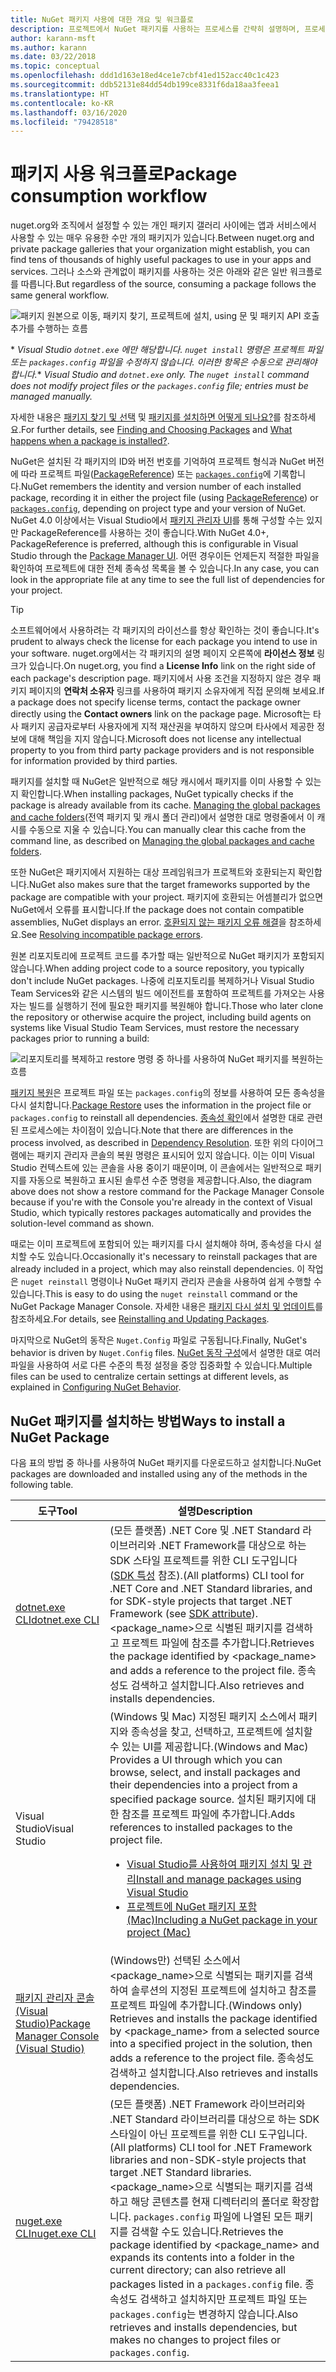 ```yaml
---
title: NuGet 패키지 사용에 대한 개요 및 워크플로
description: 프로젝트에서 NuGet 패키지를 사용하는 프로세스를 간략히 설명하며, 프로세스의 다른 특정 부분에 대한 링크가 포함되어 있습니다.
author: karann-msft
ms.author: karann
ms.date: 03/22/2018
ms.topic: conceptual
ms.openlocfilehash: ddd1d163e18ed4ce1e7cbf41ed152acc40c1c423
ms.sourcegitcommit: ddb52131e84dd54db199ce8331f6da18aa3feea1
ms.translationtype: HT
ms.contentlocale: ko-KR
ms.lasthandoff: 03/16/2020
ms.locfileid: "79428518"
---
```

# <a name="package-consumption-workflow"></a><span data-ttu-id="66d70-103">패키지 사용 워크플로</span><span class="sxs-lookup"><span data-stu-id="66d70-103">Package consumption workflow</span></span>

<span data-ttu-id="66d70-104">nuget.org와 조직에서 설정할 수 있는 개인 패키지 갤러리 사이에는 앱과 서비스에서 사용할 수 있는 매우 유용한 수만 개의 패키지가 있습니다.</span><span class="sxs-lookup"><span data-stu-id="66d70-104">Between nuget.org and private package galleries that your organization might establish, you can find tens of thousands of highly useful packages to use in your apps and services.</span></span> <span data-ttu-id="66d70-105">그러나 소스와 관계없이 패키지를 사용하는 것은 아래와 같은 일반 워크플로를 따릅니다.</span><span class="sxs-lookup"><span data-stu-id="66d70-105">But regardless of the source, consuming a package follows the same general workflow.</span></span>

![패키지 원본으로 이동, 패키지 찾기, 프로젝트에 설치, using 문 및 패키지 API 호출 추가를 수행하는 흐름](media/Overview-01-GeneralFlow.png)

<span data-ttu-id="66d70-107">\* _Visual Studio `dotnet.exe` 에만 해당합니다. `nuget install` 명령은 프로젝트 파일 또는 `packages.config` 파일을 수정하지 않습니다. 이러한 항목은 수동으로 관리해야 합니다._</span><span class="sxs-lookup"><span data-stu-id="66d70-107">\* _Visual Studio and `dotnet.exe` only. The `nuget install` command does not modify project files or the `packages.config` file; entries must be managed manually._</span></span>

<span data-ttu-id="66d70-108">자세한 내용은 [패키지 찾기 및 선택](../consume-packages/finding-and-choosing-packages.md) 및 [패키지를 설치하면 어떻게 되나요?](../concepts/package-installation-process.md)를 참조하세요.</span><span class="sxs-lookup"><span data-stu-id="66d70-108">For further details, see [Finding and Choosing Packages](../consume-packages/finding-and-choosing-packages.md) and [What happens when a package is installed?](../concepts/package-installation-process.md).</span></span>

<span data-ttu-id="66d70-109">NuGet은 설치된 각 패키지의 ID와 버전 번호를 기억하여 프로젝트 형식과 NuGet 버전에 따라 프로젝트 파일([PackageReference](../consume-packages/package-references-in-project-files.md)) 또는 [`packages.config`](../reference/packages-config.md)에 기록합니다.</span><span class="sxs-lookup"><span data-stu-id="66d70-109">NuGet remembers the identity and version number of each installed package, recording it in either the project file (using [PackageReference](../consume-packages/package-references-in-project-files.md)) or [`packages.config`](../reference/packages-config.md), depending on project type and your version of NuGet.</span></span> <span data-ttu-id="66d70-110">NuGet 4.0 이상에서는 Visual Studio에서 [패키지 관리자 UI](install-use-packages-visual-studio.md)를 통해 구성할 수는 있지만 PackageReference를 사용하는 것이 좋습니다.</span><span class="sxs-lookup"><span data-stu-id="66d70-110">With NuGet 4.0+, PackageReference is preferred, although this is configurable in Visual Studio through the [Package Manager UI](install-use-packages-visual-studio.md).</span></span> <span data-ttu-id="66d70-111">어떤 경우이든 언제든지 적절한 파일을 확인하여 프로젝트에 대한 전체 종속성 목록을 볼 수 있습니다.</span><span class="sxs-lookup"><span data-stu-id="66d70-111">In any case, you can look in the appropriate file at any time to see the full list of dependencies for your project.</span></span>

> [!Tip]
> <span data-ttu-id="66d70-112">소프트웨어에서 사용하려는 각 패키지의 라이선스를 항상 확인하는 것이 좋습니다.</span><span class="sxs-lookup"><span data-stu-id="66d70-112">It's prudent to always check the license for each package you intend to use in your software.</span></span> <span data-ttu-id="66d70-113">nuget.org에서는 각 패키지의 설명 페이지 오른쪽에 **라이선스 정보** 링크가 있습니다.</span><span class="sxs-lookup"><span data-stu-id="66d70-113">On nuget.org, you find a **License Info** link on the right side of each package's description page.</span></span> <span data-ttu-id="66d70-114">패키지에서 사용 조건을 지정하지 않은 경우 패키지 페이지의 **연락처 소유자** 링크를 사용하여 패키지 소유자에게 직접 문의해 보세요.</span><span class="sxs-lookup"><span data-stu-id="66d70-114">If a package does not specify license terms, contact the package owner directly using the **Contact owners** link on the package page.</span></span> <span data-ttu-id="66d70-115">Microsoft는 타사 패키지 공급자로부터 사용자에게 지적 재산권을 부여하지 않으며 타사에서 제공한 정보에 대해 책임을 지지 않습니다.</span><span class="sxs-lookup"><span data-stu-id="66d70-115">Microsoft does not license any intellectual property to you from third party package providers and is not responsible for information provided by third parties.</span></span>

<span data-ttu-id="66d70-116">패키지를 설치할 때 NuGet은 일반적으로 해당 캐시에서 패키지를 이미 사용할 수 있는지 확인합니다.</span><span class="sxs-lookup"><span data-stu-id="66d70-116">When installing packages, NuGet typically checks if the package is already available from its cache.</span></span> <span data-ttu-id="66d70-117">[Managing the global packages and cache folders](../consume-packages/managing-the-global-packages-and-cache-folders.md)(전역 패키지 및 캐시 폴더 관리)에서 설명한 대로 명령줄에서 이 캐시를 수동으로 지울 수 있습니다.</span><span class="sxs-lookup"><span data-stu-id="66d70-117">You can manually clear this cache from the command line, as described on [Managing the global packages and cache folders](../consume-packages/managing-the-global-packages-and-cache-folders.md).</span></span>

<span data-ttu-id="66d70-118">또한 NuGet은 패키지에서 지원하는 대상 프레임워크가 프로젝트와 호환되는지 확인합니다.</span><span class="sxs-lookup"><span data-stu-id="66d70-118">NuGet also makes sure that the target frameworks supported by the package are compatible with your project.</span></span> <span data-ttu-id="66d70-119">패키지에 호환되는 어셈블리가 없으면 NuGet에서 오류를 표시합니다.</span><span class="sxs-lookup"><span data-stu-id="66d70-119">If the package does not contain compatible assemblies, NuGet displays an error.</span></span> <span data-ttu-id="66d70-120">[호환되지 않는 패키지 오류 해결](../concepts/dependency-resolution.md#resolving-incompatible-package-errors)을 참조하세요.</span><span class="sxs-lookup"><span data-stu-id="66d70-120">See [Resolving incompatible package errors](../concepts/dependency-resolution.md#resolving-incompatible-package-errors).</span></span>

<span data-ttu-id="66d70-121">원본 리포지토리에 프로젝트 코드를 추가할 때는 일반적으로 NuGet 패키지가 포함되지 않습니다.</span><span class="sxs-lookup"><span data-stu-id="66d70-121">When adding project code to a source repository, you typically don't include NuGet packages.</span></span> <span data-ttu-id="66d70-122">나중에 리포지토리를 복제하거나 Visual Studio Team Services와 같은 시스템의 빌드 에이전트를 포함하여 프로젝트를 가져오는 사용자는 빌드를 실행하기 전에 필요한 패키지를 복원해야 합니다.</span><span class="sxs-lookup"><span data-stu-id="66d70-122">Those who later clone the repository or otherwise acquire the project, including build agents on systems like Visual Studio Team Services, must restore the necessary packages prior to running a build:</span></span>

![리포지토리를 복제하고 restore 명령 중 하나를 사용하여 NuGet 패키지를 복원하는 흐름](media/Overview-02-RestoreFlow.png)

<span data-ttu-id="66d70-124">[패키지 복원](../consume-packages/package-restore.md)은 프로젝트 파일 또는 `packages.config`의 정보를 사용하여 모든 종속성을 다시 설치합니다.</span><span class="sxs-lookup"><span data-stu-id="66d70-124">[Package Restore](../consume-packages/package-restore.md) uses the information in the project file or `packages.config` to reinstall all dependencies.</span></span> <span data-ttu-id="66d70-125">[종속성 확인](../concepts/dependency-resolution.md)에서 설명한 대로 관련된 프로세스에는 차이점이 있습니다.</span><span class="sxs-lookup"><span data-stu-id="66d70-125">Note that there are differences in the process involved, as described in [Dependency Resolution](../concepts/dependency-resolution.md).</span></span> <span data-ttu-id="66d70-126">또한 위의 다이어그램에는 패키지 관리자 콘솔의 복원 명령은 표시되어 있지 않습니다. 이는 이미 Visual Studio 컨텍스트에 있는 콘솔을 사용 중이기 때문이며, 이 콘솔에서는 일반적으로 패키지를 자동으로 복원하고 표시된 솔루션 수준 명령을 제공합니다.</span><span class="sxs-lookup"><span data-stu-id="66d70-126">Also, the diagram above does not show a restore command for the Package Manager Console because if you're with the Console you're already in the context of Visual Studio, which typically restores packages automatically and provides the solution-level command as shown.</span></span>

<span data-ttu-id="66d70-127">때로는 이미 프로젝트에 포함되어 있는 패키지를 다시 설치해야 하며, 종속성을 다시 설치할 수도 있습니다.</span><span class="sxs-lookup"><span data-stu-id="66d70-127">Occasionally it's necessary to reinstall packages that are already included in a project, which may also reinstall dependencies.</span></span> <span data-ttu-id="66d70-128">이 작업은 `nuget reinstall` 명령이나 NuGet 패키지 관리자 콘솔을 사용하여 쉽게 수행할 수 있습니다.</span><span class="sxs-lookup"><span data-stu-id="66d70-128">This is easy to do using the `nuget reinstall` command or the NuGet Package Manager Console.</span></span> <span data-ttu-id="66d70-129">자세한 내용은 [패키지 다시 설치 및 업데이트](../consume-packages/reinstalling-and-updating-packages.md)를 참조하세요.</span><span class="sxs-lookup"><span data-stu-id="66d70-129">For details, see [Reinstalling and Updating Packages](../consume-packages/reinstalling-and-updating-packages.md).</span></span>

<span data-ttu-id="66d70-130">마지막으로 NuGet의 동작은 `Nuget.Config` 파일로 구동됩니다.</span><span class="sxs-lookup"><span data-stu-id="66d70-130">Finally, NuGet's behavior is driven by `Nuget.Config` files.</span></span> <span data-ttu-id="66d70-131">[NuGet 동작 구성](../consume-packages/configuring-nuget-behavior.md)에서 설명한 대로 여러 파일을 사용하여 서로 다른 수준의 특정 설정을 중앙 집중화할 수 있습니다.</span><span class="sxs-lookup"><span data-stu-id="66d70-131">Multiple files can be used to centralize certain settings at different levels, as explained in [Configuring NuGet Behavior](../consume-packages/configuring-nuget-behavior.md).</span></span>

## <a name="ways-to-install-a-nuget-package"></a><span data-ttu-id="66d70-132">NuGet 패키지를 설치하는 방법</span><span class="sxs-lookup"><span data-stu-id="66d70-132">Ways to install a NuGet Package</span></span>

<span data-ttu-id="66d70-133">다음 표의 방법 중 하나를 사용하여 NuGet 패키지를 다운로드하고 설치합니다.</span><span class="sxs-lookup"><span data-stu-id="66d70-133">NuGet packages are downloaded and installed using any of the methods in the following table.</span></span>

| <span data-ttu-id="66d70-134">도구</span><span class="sxs-lookup"><span data-stu-id="66d70-134">Tool</span></span> | <span data-ttu-id="66d70-135">설명</span><span class="sxs-lookup"><span data-stu-id="66d70-135">Description</span></span> |
| --- | --- |
| [<span data-ttu-id="66d70-136">dotnet.exe CLI</span><span class="sxs-lookup"><span data-stu-id="66d70-136">dotnet.exe CLI</span></span>](install-use-packages-dotnet-cli.md) | <span data-ttu-id="66d70-137">(모든 플랫폼) .NET Core 및 .NET Standard 라이브러리와 .NET Framework를 대상으로 하는 SDK 스타일 프로젝트를 위한 CLI 도구입니다([SDK 특성](/dotnet/core/tools/csproj#additions) 참조).</span><span class="sxs-lookup"><span data-stu-id="66d70-137">(All platforms) CLI tool for .NET Core and .NET Standard libraries, and for SDK-style projects that target .NET Framework (see [SDK attribute](/dotnet/core/tools/csproj#additions)).</span></span> <span data-ttu-id="66d70-138">\<package_name\>으로 식별된 패키지를 검색하고 프로젝트 파일에 참조를 추가합니다.</span><span class="sxs-lookup"><span data-stu-id="66d70-138">Retrieves the package identified by \<package_name\> and adds a reference to the project file.</span></span> <span data-ttu-id="66d70-139">종속성도 검색하고 설치합니다.</span><span class="sxs-lookup"><span data-stu-id="66d70-139">Also retrieves and installs dependencies.</span></span> |
| <span data-ttu-id="66d70-140">Visual Studio</span><span class="sxs-lookup"><span data-stu-id="66d70-140">Visual Studio</span></span> | <span data-ttu-id="66d70-141">(Windows 및 Mac) 지정된 패키지 소스에서 패키지와 종속성을 찾고, 선택하고, 프로젝트에 설치할 수 있는 UI를 제공합니다.</span><span class="sxs-lookup"><span data-stu-id="66d70-141">(Windows and Mac) Provides a UI through which you can browse, select, and install packages and their dependencies into a project from a specified package source.</span></span> <span data-ttu-id="66d70-142">설치된 패키지에 대한 참조를 프로젝트 파일에 추가합니다.</span><span class="sxs-lookup"><span data-stu-id="66d70-142">Adds references to installed packages to the project file.</span></span><ul><li>[<span data-ttu-id="66d70-143">Visual Studio를 사용하여 패키지 설치 및 관리</span><span class="sxs-lookup"><span data-stu-id="66d70-143">Install and manage packages using Visual Studio</span></span>](install-use-packages-visual-studio.md)</li><li>[<span data-ttu-id="66d70-144">프로젝트에 NuGet 패키지 포함(Mac)</span><span class="sxs-lookup"><span data-stu-id="66d70-144">Including a NuGet package in your project (Mac)</span></span>](/visualstudio/mac/nuget-walkthrough)</li></ul> |
| [<span data-ttu-id="66d70-145">패키지 관리자 콘솔(Visual Studio)</span><span class="sxs-lookup"><span data-stu-id="66d70-145">Package Manager Console (Visual Studio)</span></span>](install-use-packages-powershell.md) | <span data-ttu-id="66d70-146">(Windows만) 선택된 소스에서 \<package_name\>으로 식별되는 패키지를 검색하여 솔루션의 지정된 프로젝트에 설치하고 참조를 프로젝트 파일에 추가합니다.</span><span class="sxs-lookup"><span data-stu-id="66d70-146">(Windows only) Retrieves and installs the package identified by \<package_name\> from a selected source into a specified project in the solution, then adds a reference to the project file.</span></span> <span data-ttu-id="66d70-147">종속성도 검색하고 설치합니다.</span><span class="sxs-lookup"><span data-stu-id="66d70-147">Also retrieves and installs dependencies.</span></span> |
| [<span data-ttu-id="66d70-148">nuget.exe CLI</span><span class="sxs-lookup"><span data-stu-id="66d70-148">nuget.exe CLI</span></span>](install-use-packages-nuget-cli.md) | <span data-ttu-id="66d70-149">(모든 플랫폼) .NET Framework 라이브러리와 .NET Standard 라이브러리를 대상으로 하는 SDK 스타일이 아닌 프로젝트를 위한 CLI 도구입니다.</span><span class="sxs-lookup"><span data-stu-id="66d70-149">(All platforms) CLI tool for .NET Framework libraries and non-SDK-style projects that target .NET Standard libraries.</span></span> <span data-ttu-id="66d70-150">\<package_name\>으로 식별되는 패키지를 검색하고 해당 콘텐츠를 현재 디렉터리의 폴더로 확장합니다. `packages.config` 파일에 나열된 모든 패키지를 검색할 수도 있습니다.</span><span class="sxs-lookup"><span data-stu-id="66d70-150">Retrieves the package identified by \<package_name\> and expands its contents into a folder in the current directory; can also retrieve all packages listed in a `packages.config` file.</span></span> <span data-ttu-id="66d70-151">종속성도 검색하고 설치하지만 프로젝트 파일 또는 `packages.config`는 변경하지 않습니다.</span><span class="sxs-lookup"><span data-stu-id="66d70-151">Also retrieves and installs dependencies, but makes no changes to project files or `packages.config`.</span></span> |
